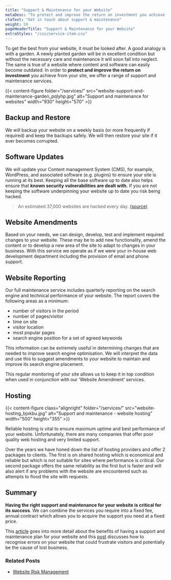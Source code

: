 ```yaml
---
title: "Support & Maintenance for your Website"
metaDesc: "To protect and improve the return on investment you achieve from your website, we offer a range of support and maintenance services."
ctaText: "Get in touch about support & maintenance"
weight: 50
pageHeaderTitle: "Support & Maintenance for your Website"
extraStyles: "/css/service-item.css"
---
```


To get the best from your website, it must be looked after. A good analogy is with a garden. A newly planted garden will be in excellent condition but without the necessary care and maintenance it will soon fall into neglect. The same is true of a website where content and software can easily become outdated. In order to **protect and improve the return on investment** you achieve from your site, we offer a range of support and maintenance services.

{{< content-figure folder="/services/" src="website-support-and-maintenance-garden_pqlyhp.jpg" alt="Support and maintenance for websites" width="930" height="570" >}}

## Backup and Restore

We will backup your website on a weekly basis (or more frequently if required) and keep the backups safely. We will then restore your site if it ever becomes corrupted.

## Software Updates

We will update your Content management System (CMS), for example, WordPress, and associated software (e.g. plugins) to ensure your site is running at its best. Keeping all the base software up to date also helps ensure that **known security vulnerabilities are dealt with.** If you are not keeping the software underpinning your website up to date you risk being hacked.

> An estimated 37,000 websites are hacked every day. [(source)](https://hostingfacts.com/internet-facts-stats-2016/)

## Website Amendments

Based on your needs, we can design, develop, test and implement required changes to your website. These may be to add new functionality, amend the content or to develop a new area of the site to adapt to changes in your business. With this service we operate as if we were your in-house web development department including the provision of email and phone support.

## Website Reporting

Our full maintenance service includes quarterly reporting on the search engine and technical performance of your website. The report covers the following areas as a minimum:

- number of visitors in the period
- number of pages/visitor
- time on site
- visitor location
- most popular pages
- search engine position for a set of agreed keywords

This information can be extremely useful in determining changes that are needed to improve search engine optimisation. We will interpret the data and use this to suggest amendments to your website to maintain and improve its search engine placement.

This regular monitoring of your site allows us to keep it in top condition when used in conjunction with our ‘Website Amendment’ services.

## Hosting

{{< content-figure class="alignright" folder="/services/" src="website-hosting_bjxkbu.jpg" alt="Support and maintenance - website hosting" width="500" height="355" >}}

Reliable hosting is vital to ensure maximum uptime and best performance of your website. Unfortunately, there are many companies that offer poor quality web hosting and very limited support.

Over the years we have honed down the list of hosting providers and offer 2 packages to clients. The first is on shared hosting which is economical and reliable but which is not suitable for sites where performance is critical. Our second package offers the same reliability as the first but is faster and will also alert if any problems with the website are encountered such as attempts to flood the site with requests.

## Summary

**Having the right support and maintenance for your website is critical for its success**. We can combine the services you require into a fixed fee, annual contract which allows you to acquire the support you need at a fixed price.

This [article](http://alistapart.com/article/create-an-evolutionary-web-strategy-with-a-digital-mro-plan) goes into more detail about the benefits of having a support and maintenance plan for your website and this [post](http://sethgodin.typepad.com/seths_blog/2016/11/and-when-it-breaks.html) discusses how to recognise errors on your website that could frustrate visitors and potentially be the cause of lost business.

### Related Posts

- [Website Risk Management](/blog/website-risk-management/)
